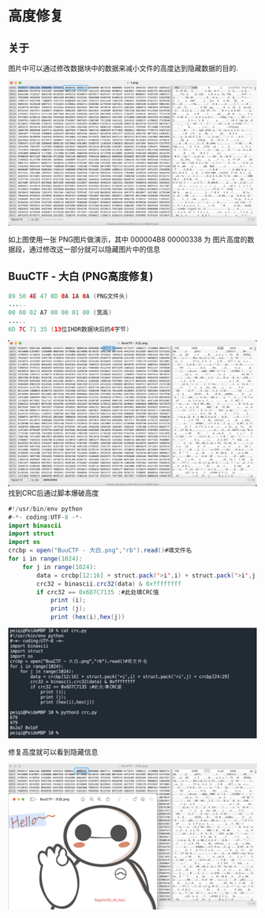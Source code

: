 # 高度修复

## 关于

图片中可以通过修改数据块中的数据来减小文件的高度达到隐藏数据的目的.

![img](../../../.vuepress/public/img/1667880998438-db228d22-1901-4af9-94d4-3fb7e05f1cd2.png)

如上图使用一张 PNG图片做演示，其中  000004B8 00000338 为 图片高度的数据段，通过修改这一部分就可以隐藏图片中的信息

## BuuCTF - 大白 (PNG高度修复)

```java
89 50 4E 47 0D 0A 1A 0A (PNG文件头)
.....
00 00 02 A7 00 00 01 00 (宽高)
.....
6D 7C 71 35 (13位IHDR数据块后的4字节)
```

![img](../../../.vuepress/public/img/1667882574021-ce1edb02-ba95-48c8-b86e-93e6a83068fd.png)找到CRC后通过脚本爆破高度

```java
#!/usr/bin/env python
#-*- coding:UTF-8 -*-
import binascii
import struct
import os
crcbp = open("BuuCTF - 大白.png","rb").read()#填文件名
for i in range(1024):
    for j in range(1024):
        data = crcbp[12:16] + struct.pack('>i',i) + struct.pack('>i',j) + crcbp[24:29]
        crc32 = binascii.crc32(data) & 0xffffffff
        if crc32 == 0x6D7C7135 :#此处填CRC值
            print (i);
            print (j);
            print (hex(i),hex(j))
```

![img](../../../.vuepress/public/img/1667882738917-57a390c2-20e8-488b-8d0a-bf6aee57038e.png)

修复高度就可以看到隐藏信息

![img](../../../.vuepress/public/img/1667882818842-bfc7a9ed-c287-4b92-8ef4-9d101335ebc8.png)